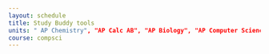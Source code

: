 ```yaml
---
layout: schedule
title: Study Buddy tools
units: " AP Chemistry", "AP Calc AB", "AP Biology", "AP Computer Science Prinicpals"
course: compsci
---
```

